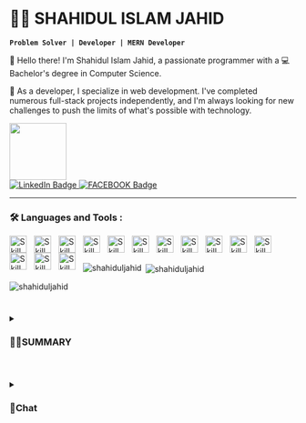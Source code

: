 # 🏄‍♂️ SHAHIDUL ISLAM JAHID

**`Problem Solver | Developer | MERN Developer`**

👋 Hello there! I'm Shahidul Islam Jahid, a passionate programmer with a 💻 Bachelor's degree in Computer Science.

🚀 As a developer, I specialize in web development. I've completed numerous full-stack projects independently, and I'm always looking for new challenges to push the limits of what's possible with technology.

<div id="badges">
  <div id="header">
  <img src="https://media.giphy.com/media/M9gbBd9nbDrOTu1Mqx/giphy.gif" width="100"/>
</div>
  <a href="https://www.linkedin.com/in/shahiduljahid71/">
    <img src="https://img.shields.io/badge/LinkedIn-blue?style=for-the-badge&logo=linkedin&logoColor=white" alt="LinkedIn Badge"/>
  </a>
    <a href="https://www.facebook.com/Shahidul.3333/">
    <img src="https://img.shields.io/badge/FACEBOOK-blue?style=for-the-badge&logo=FACEBOOK&logoColor=white" alt="FACEBOOK Badge"/>
  </a>
</div>
  

---

### :hammer_and_wrench: Languages and Tools :

<img align="left" alt="Skill" width="30px" style="padding-right:10px;" src="https://cdn.jsdelivr.net/gh/devicons/devicon/icons/react/react-original.svg" />
<img align="left" alt="Skill" width="30px" style="padding-right:10px;" src="https://cdn.jsdelivr.net/gh/devicons/devicon/icons/nodejs/nodejs-original.svg" />
<img align="left" alt="Skill" width="30px" style="padding-right:10px;" src="https://cdn.jsdelivr.net/gh/devicons/devicon/icons/python/python-plain.svg" />
<img align="left" alt="Skill" width="30px" style="padding-right:10px;" src="https://cdn.jsdelivr.net/gh/devicons/devicon/icons/cplusplus/cplusplus-line.svg" />
<img align="left" alt="Skill" width="30px" style="padding-right:10px;" src="https://cdn.jsdelivr.net/gh/devicons/devicon/icons/javascript/javascript-plain.svg" />
<img align="left" alt="Skill" width="30px" style="padding-right:10px;" src="https://cdn.jsdelivr.net/gh/devicons/devicon/icons/typescript/typescript-plain.svg" />
<img align="left" alt="Skill" width="30px" style="padding-right:10px;" src="https://cdn.jsdelivr.net/gh/devicons/devicon/icons/angularjs/angularjs-plain.svg" />
<img align="left" alt="Skill" width="30px" style="padding-right:10px;" src="https://cdn.jsdelivr.net/gh/devicons/devicon/icons/git/git-original.svg" />
<img align="left" alt="Skill" width="30px" style="padding-right:10px;" src="https://cdn.jsdelivr.net/gh/devicons/devicon/icons/html5/html5-plain.svg" />
<img align="left" alt="Skill" width="30px" style="padding-right:10px;" src="https://cdn.jsdelivr.net/gh/devicons/devicon/icons/css3/css3-plain.svg" />
<img align="left" alt="Skill" width="30px" style="padding-right:10px;" src="https://cdn.jsdelivr.net/gh/devicons/devicon/icons/amazonwebservices/amazonwebservices-plain-wordmark.svg" />
<img align="left" alt="Skill" width="30px" style="padding-right:10px;" src="https://cdn.jsdelivr.net/gh/devicons/devicon/icons/linux/linux-original.svg" />
<img align="left" alt="Skill" width="30px" style="padding-right:10px;" src="https://cdn.jsdelivr.net/gh/devicons/devicon/icons/nginx/nginx-original.svg" />
<img align="left" alt="Skill" width="30px" style="padding-right:10px;" src="https://cdn.jsdelivr.net/gh/devicons/devicon/icons/github/github-original.svg" />
        
<br />
<br/>
<div><p><img align="left" src="https://github-readme-stats.vercel.app/api/top-langs?username=shahiduljahid&show_icons=true&locale=en&layout=compact" alt="shahiduljahid" /></p>
<p>&nbsp;<img align="center" src="https://github-readme-stats.vercel.app/api?username=shahiduljahid&show_icons=true&locale=en" alt="shahiduljahid" /></p>
<p><img align="center" src="https://github-readme-streak-stats.herokuapp.com/?user=shahiduljahid&" alt="shahiduljahid" /></p></div>


#
<details>
<summary><h3>👨‍💻SUMMARY</h3></summary>
    I'm a team player who loves to learn and sometimes take on leadership roles. I'm always eager to work with other developers to create high-impact solutions that make a real difference in the world.
</details>

  #
<details>
<summary><h3>💬Chat</h3></summary>
 If you're interested in collaborating or learning more about my work, please feel free to check out my website at  https://shahidul-portfolio.web.app/ or connect with me on LinkedIn at https://www.linkedin.com/in/shahiduljahid71/ . Let's work together to make something great!
</details>
  

